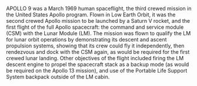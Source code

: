 APOLLO 9 was a March 1969 human spaceflight, the third crewed mission in the United States Apollo program. Flown in Low Earth Orbit, it was the second crewed Apollo mission to be launched by a Saturn V rocket, and the first flight of the full Apollo spacecraft: the command and service module (CSM) with the Lunar Module (LM). The mission was flown to qualify the LM for lunar orbit operations by demonstrating its descent and ascent propulsion systems, showing that its crew could fly it independently, then rendezvous and dock with the CSM again, as would be required for the first crewed lunar landing. Other objectives of the flight included firing the LM descent engine to propel the spacecraft stack as a backup mode (as would be required on the Apollo 13 mission), and use of the Portable Life Support System backpack outside of the LM cabin.
